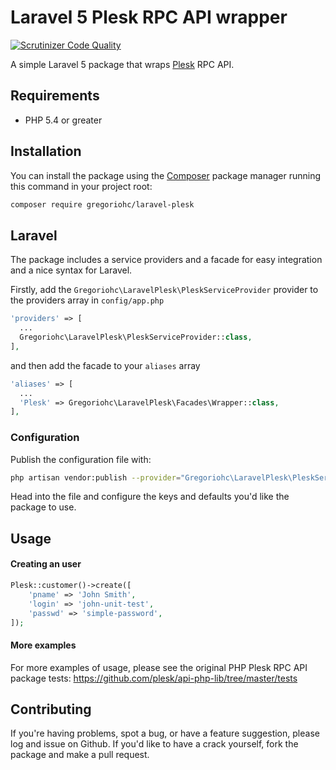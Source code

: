 # Laravel 5 Plesk RPC API wrapper

[![Scrutinizer Code Quality](https://scrutinizer-ci.com/g/gregoriohc/laravel-plesk/badges/quality-score.png?b=master)](https://scrutinizer-ci.com/g/gregoriohc/laravel-plesk/?branch=master)

A simple Laravel 5 package that wraps [Plesk](https://plesk.com) RPC API.

## Requirements

* PHP 5.4 or greater

## Installation

You can install the package using the [Composer](https://getcomposer.org/) package manager running this command in your project root:

```sh
composer require gregoriohc/laravel-plesk
```

## Laravel

The package includes a service providers and a facade for easy integration and a nice syntax for Laravel.

Firstly, add the `Gregoriohc\LaravelPlesk\PleskServiceProvider` provider to the providers array in `config/app.php`

```php
'providers' => [
  ...
  Gregoriohc\LaravelPlesk\PleskServiceProvider::class,
],
```

and then add the facade to your `aliases` array

```php
'aliases' => [
  ...
  'Plesk' => Gregoriohc\LaravelPlesk\Facades\Wrapper::class,
],
```

### Configuration

Publish the configuration file with:

```sh
php artisan vendor:publish --provider="Gregoriohc\LaravelPlesk\PleskServiceProvider"
```

Head into the file and configure the keys and defaults you'd like the package to use.

## Usage

#### Creating an user

```php
Plesk::customer()->create([
    'pname' => 'John Smith',
    'login' => 'john-unit-test',
    'passwd' => 'simple-password',
]);
```

#### More examples

For more examples of usage, please see the original PHP Plesk RPC API package tests: https://github.com/plesk/api-php-lib/tree/master/tests

## Contributing

If you're having problems, spot a bug, or have a feature suggestion, please log and issue on Github. If you'd like to have a crack yourself, fork the package and make a pull request.
